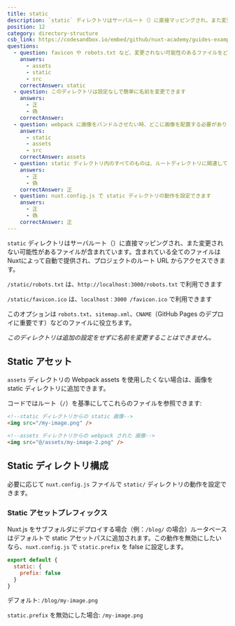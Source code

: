 ```yaml
---
title: static
description: `static` ディレクトリはサーバルート（）に直接マッピングされ、また変更されない可能性があるファイルが含まれています。含まれている全てのファイルは Nuxt によって自動で提供され、プロジェクトのルート URL からアクセスできます。
position: 12
category: directory-structure
csb_link: https://codesandbox.io/embed/github/nuxt-academy/guides-examples/tree/master/04_directory_structure/13_static?fontsize=14&hidenavigation=1&theme=dark
questions:
  - question: favicon や robots.txt など、変更されない可能性のあるファイルをどのディレクトリに配置する必要がありますか?
    answers:
      - assets
      - static
      - src
    correctAnswer: static
  - question: このディレクトリは設定なしで簡単に名前を変更できます
    answers:
      - 正
      - 偽
    correctAnswer:
  - question: webpack に画像をバンドルさせたい時、どこに画像を配置する必要がありますか?
    answers:
      - static
      - assets
      - src
    correctAnswer: assets
  - question: static ディレクトリ内のすべてのものは、ルートディレクトリに関連しています
    answers:
      - 正
      - 偽
    correctAnswer: 正
  - question: nuxt.config.js で static ディレクトリの動作を設定できます
    answers:
      - 正
      - 偽
    correctAnswer: 正
---
```


`static` ディレクトリはサーバルート（）に直接マッピングされ、また変更されない可能性があるファイルが含まれています。含まれている全てのファイルは Nuxtによって自動で提供され、プロジェクトのルート URL からアクセスできます。

`/static/robots.txt` は、`http://localhost:3000/robots.txt` で利用できます

`/static/favicon.ico` は、`localhost：3000 /favicon.ico` で利用できます

このオプションは `robots.txt`、`sitemap.xml`、`CNAME`（GitHub Pages のデプロイに重要です）などのファイルに役立ちます。

<base-alert>

_このディレクトリは追加の設定をせずに名前を変更することはできません。_

</base-alert>

## Static アセット

`assets` ディレクトリの Webpack assets を使用したくない場合は、画像を static ディレクトリに追加できます。

コードではルート（`/`）を基準にしてこれらのファイルを参照できます:

```html
<!--static ディレクトリからの static 画像-->
<img src="/my-image.png" />

<!--assets ディレクトリからの webpack された 画像-->
<img src="@/assets/my-image-2.png" />
```

## Static ディレクトリ構成

必要に応じて `nuxt.config.js` ファイルで `static/` ディレクトリの動作を設定できます。

### Static アセットプレフィックス

Nuxt.js をサブフォルダにデプロイする場合（例：`/blog/` の場合）ルータベースはデフォルトで static アセットパスに追加されます。この動作を無効にしたいなら、`nuxt.config.js` で `static.prefix` を false に設定します。

```js
export default {
  static: {
    prefix: false
  }
}
```

デフォルト: `/blog/my-image.png`

`static.prefix` を無効にした場合: `/my-image.png`

<app-modal>
  <code-sandbox  :src="csb_link"></code-sandbox>
</app-modal>

<quiz :questions="questions"></quiz>
